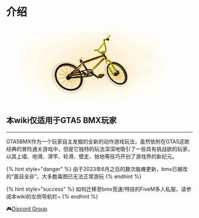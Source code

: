 # 介绍



<div align="left">

<figure><img src=".gitbook/assets/image/home.jpg" alt=""><figcaption></figcaption></figure>

</div>

## **本wiki仅适用于GTA5 BMX玩家** <a href="#gta5-bmx" id="gta5-bmx"></a>

***

GTA5BMX作为一个玩家自主发掘的全新的动作游戏玩法，虽然依附在GTA5这款经典的冒险通关游戏中，但是它独特的玩法深深地吸引了一些具有挑战欲的玩家，以其上墙、地滑、滑竿、轮滑、壁走、拍地等技巧开创了游戏界的新纪元。

{% hint style="danger" %}
由于2023年6月之后的数次脑瘫更新，bmx已被改的“面目全非”，大多数毒图已无法正常游玩
{% endhint %}

{% hint style="success" %}
如何迁移至bmx竞速/特技的FiveM多人私服，请参阅本wiki的左侧导航栏\~
{% endhint %}

🎮[Discord Group](https://discord.com/invite/ryAE73x)
